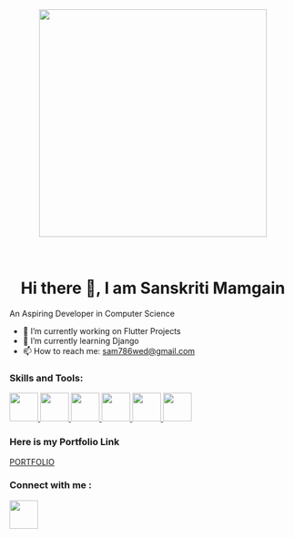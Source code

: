 <div id="header" align="center">
  <img src="https://media0.giphy.com/media/hpXdHPfFI5wTABdDx9/giphy.gif?cid=6c09b9527z0nxk425bbz485f92xiccm0uhtp0yvrcmue35em&ep=v1_internal_gif_by_id&rid=giphy.gif&ct=g" width="400"/>
</div>
<br><br>
<h1><Center> Hi there 👋, I am Sanskriti Mamgain</h1>

 An Aspiring Developer in Computer Science
 
- 🔭 I’m currently working on Flutter Projects
- 🌱 I’m currently learning Django
- 📫 How to reach me: sam786wed@gmail.com

<h3>Skills and Tools:</h3>
<div>
  <a href="https://flutter.dev/">
<img src="https://img.icons8.com/?size=100&id=7I3BjCqe9rjG&format=png&color=000000" width="50"/>
</a> 
<a href="https://www.python.org/">
<img src="https://img.icons8.com/?size=100&id=13441&format=png&color=000000" width="50"/>
</a> 
<a href="https://www.w3schools.com/cpp/">
<img src="https://img.icons8.com/?size=100&id=40669&format=png&color=000000" width="50"/>
</a> 
<a href="https://dart.dev/">
<img src="https://img.icons8.com/?size=100&id=7AFcZ2zirX6Y&format=png&color=000000" width="50"/>
</a> 
<a href="https://www.djangoproject.com/">
<img src="https://img.icons8.com/?size=100&id=qV-JzWYl9dzP&format=png&color=000000" width="50"/>
</a> 
<a href="https://git-scm.com/">
<img src="https://img.icons8.com/?size=100&id=20906&format=png&color=000000" width="50"/>
</a> 

</div>

<h3>Here is my Portfolio Link </h3>
<div>
<a href="https://portfolio-74e1c.web.app/">PORTFOLIO</a><div>
<h3>Connect with me :</h3>
<div>
<a href="https://www.linkedin.com/in/sanskriti-mamgain-8b7ba1213/">
<img src="https://encrypted-tbn0.gstatic.com/images?q=tbn:ANd9GcRokEYt0yyh6uNDKL8uksVLlhZ35laKNQgZ9g&s" width="50"/>
</a> 

</div>
